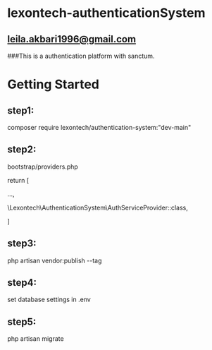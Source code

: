 # lexontech-authenticationSystem
## leila.akbari1996@gmail.com
###This is a authentication platform with sanctum.

# Getting Started

## step1:

composer require lexontech/authentication-system:"dev-main"

## step2:
bootstrap/providers.php

return [

  ...,
  
  \Lexontech\AuthenticationSystem\AuthServiceProvider::class,
  
]

## step3:

  php artisan vendor:publish --tag
  

  ## step4:
  
 set database settings in .env

  ## step5:

  php artisan migrate


